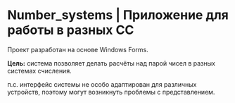 # Number_systems | Приложение для работы в разных СС
Проект разработан на основе Windows Forms.

**Цель:** система позволяет делать расчёты над парой чисел в разных системах счисления.

п.с. интерфейс системы не особо адаптирован для различных устройств, поэтому могут возникнуть проблемы с представлением.
